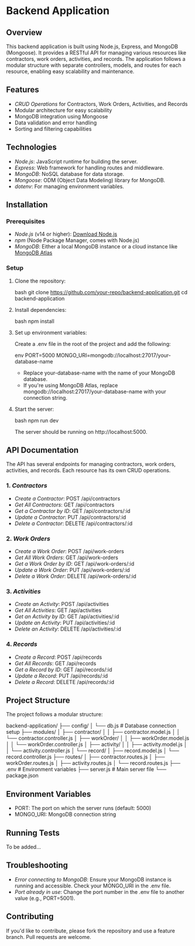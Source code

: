  
# Backend Application

## Overview

This backend application is built using Node.js, Express, and MongoDB (Mongoose). It provides a RESTful API for managing various resources like contractors, work orders, activities, and records. The application follows a modular structure with separate controllers, models, and routes for each resource, enabling easy scalability and maintenance.

## Features

- *CRUD Operations* for Contractors, Work Orders, Activities, and Records
- Modular architecture for easy scalability
- MongoDB integration using Mongoose
- Data validation and error handling
- Sorting and filtering capabilities

## Technologies

- *Node.js*: JavaScript runtime for building the server.
- *Express*: Web framework for handling routes and middleware.
- *MongoDB*: NoSQL database for data storage.
- *Mongoose*: ODM (Object Data Modeling) library for MongoDB.
- *dotenv*: For managing environment variables.

## Installation

### Prerequisites

- *Node.js* (v14 or higher): [Download Node.js](https://nodejs.org/)
- *npm* (Node Package Manager, comes with Node.js)
- *MongoDB*: Either a local MongoDB instance or a cloud instance like [MongoDB Atlas](https://www.mongodb.com/atlas/database)

### Setup

1. Clone the repository:

   bash
   git clone https://github.com/your-repo/backend-application.git
   cd backend-application
   

2. Install dependencies:

   bash
   npm install
   

3. Set up environment variables:

   Create a .env file in the root of the project and add the following:

   env
   PORT=5000
   MONGO_URI=mongodb://localhost:27017/your-database-name
   

   - Replace your-database-name with the name of your MongoDB database.
   - If you're using MongoDB Atlas, replace mongodb://localhost:27017/your-database-name with your connection string.

4. Start the server:

   bash
   npm run dev
   

   The server should be running on http://localhost:5000.

## API Documentation

The API has several endpoints for managing contractors, work orders, activities, and records. Each resource has its own CRUD operations.

### 1. *Contractors*

- *Create a Contractor*: POST /api/contractors
- *Get All Contractors*: GET /api/contractors
- *Get a Contractor by ID*: GET /api/contractors/:id
- *Update a Contractor*: PUT /api/contractors/:id
- *Delete a Contractor*: DELETE /api/contractors/:id

### 2. *Work Orders*

- *Create a Work Order*: POST /api/work-orders
- *Get All Work Orders*: GET /api/work-orders
- *Get a Work Order by ID*: GET /api/work-orders/:id
- *Update a Work Order*: PUT /api/work-orders/:id
- *Delete a Work Order*: DELETE /api/work-orders/:id

### 3. *Activities*

- *Create an Activity*: POST /api/activities
- *Get All Activities*: GET /api/activities
- *Get an Activity by ID*: GET /api/activities/:id
- *Update an Activity*: PUT /api/activities/:id
- *Delete an Activity*: DELETE /api/activities/:id

### 4. *Records*

- *Create a Record*: POST /api/records
- *Get All Records*: GET /api/records
- *Get a Record by ID*: GET /api/records/:id
- *Update a Record*: PUT /api/records/:id
- *Delete a Record*: DELETE /api/records/:id

## Project Structure

The project follows a modular structure:


backend-application/
├── config/
│   └── db.js                 # Database connection setup
├── modules/
│   ├── contractor/
│   │   ├── contractor.model.js
│   │   └── contractor.controller.js
│   ├── workOrder/
│   │   ├── workOrder.model.js
│   │   └── workOrder.controller.js
│   ├── activity/
│   │   ├── activity.model.js
│   │   └── activity.controller.js
│   └── record/
│       ├── record.model.js
│       └── record.controller.js
├── routes/
│   ├── contractor.routes.js
│   ├── workOrder.routes.js
│   ├── activity.routes.js
│   └── record.routes.js
├── .env                      # Environment variables
├── server.js                 # Main server file
└── package.json


## Environment Variables

- PORT: The port on which the server runs (default: 5000)
- MONGO_URI: MongoDB connection string

## Running Tests

To be added...

## Troubleshooting

- *Error connecting to MongoDB*: Ensure your MongoDB instance is running and accessible. Check your MONGO_URI in the .env file.
- *Port already in use*: Change the port number in the .env file to another value (e.g., PORT=5001).

## Contributing

If you'd like to contribute, please fork the repository and use a feature branch. Pull requests are welcome.